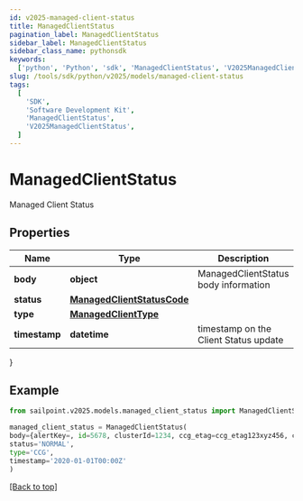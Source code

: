 ```yaml
---
id: v2025-managed-client-status
title: ManagedClientStatus
pagination_label: ManagedClientStatus
sidebar_label: ManagedClientStatus
sidebar_class_name: pythonsdk
keywords:
  ['python', 'Python', 'sdk', 'ManagedClientStatus', 'V2025ManagedClientStatus']
slug: /tools/sdk/python/v2025/models/managed-client-status
tags:
  [
    'SDK',
    'Software Development Kit',
    'ManagedClientStatus',
    'V2025ManagedClientStatus',
  ]
---
```


# ManagedClientStatus

Managed Client Status

## Properties

| Name | Type | Description | Notes |
| --- | --- | --- | --- |
| **body** | **object** | ManagedClientStatus body information | [required] |
| **status** | [**ManagedClientStatusCode**](managed-client-status-code) |  | [required] |
| **type** | [**ManagedClientType**](managed-client-type) |  | [required] |
| **timestamp** | **datetime** | timestamp on the Client Status update | [required] |

}

## Example

```python
from sailpoint.v2025.models.managed_client_status import ManagedClientStatus

managed_client_status = ManagedClientStatus(
body={alertKey=, id=5678, clusterId=1234, ccg_etag=ccg_etag123xyz456, ccg_pin=NONE, cookbook_etag=20210420125956-20210511144538, hostname=megapod-useast1-secret-hostname.sailpoint.com, internal_ip=127.0.0.1, lastSeen=1620843964604, sinceSeen=14708, sinceSeenMillis=14708, localDev=false, stacktrace=, state=null, status=NORMAL, uuid=null, product=idn, va_version=null, platform_version=2, os_version=2345.3.1, os_type=flatcar, hypervisor=unknown},
status='NORMAL',
type='CCG',
timestamp='2020-01-01T00:00Z'
)

```

[[Back to top]](#)
